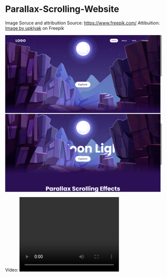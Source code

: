# Parallax-Scrolling-Website
Image Soruce and attribuition 
Source: https://www.freepik.com/
Attibuition: <a href="https://www.freepik.com/free-vector/mountains-cleft-view-from-bottom-night-scenery-landscape-with-high-rocks-full-moon-with-stars-glowing-peaks_13194970.htm#page=1&query=Scene&position=38">Image by upklyak</a> on Freepik

<img src="./images/exibition/01.png">
<img src="./images/exibition/02.png">

Video:
<video width="320" height="240" controls>
    <source src=".images/exibition/ParallaxScrollingWebsite.mp4" type="video/mp4">
</video>
